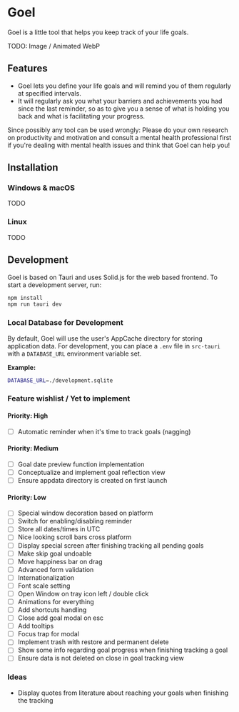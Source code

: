 # Goel

Goel is a little tool that helps you keep track of your life goals.

TODO: Image / Animated WebP

## Features

- Goel lets you define your life goals and will remind you of them regularly at specified intervals.
- It will regularly ask you what your barriers and achievements you had since the last reminder, so as to give you a sense of what is holding you back and what is facilitating your progress.

Since possibly any tool can be used wrongly: Please do your own research on productivity and motivation and consult a mental health professional first if you're dealing with mental health issues and think that Goel can help you!

## Installation

### Windows & macOS

TODO

### Linux

TODO

## Development

Goel is based on Tauri and uses Solid.js for the web based frontend. To start a development server, run:

```bash
npm install
npm run tauri dev
```

### Local Database for Development

By default, Goel will use the user's AppCache directory for storing application data. For development, you can place a `.env` file in `src-tauri` with a `DATABASE_URL` environment variable set.

**Example:**

```bash
DATABASE_URL=./development.sqlite
```

### Feature wishlist / Yet to implement

#### Priority: High

- [ ] Automatic reminder when it's time to track goals (nagging)

#### Priority: Medium

- [ ] Goal date preview function implementation
- [ ] Conceptualize and implement goal reflection view
- [ ] Ensure appdata directory is created on first launch

#### Priority: Low

- [ ] Special window decoration based on platform
- [ ] Switch for enabling/disabling reminder
- [ ] Store all dates/times in UTC
- [ ] Nice looking scroll bars cross platform
- [ ] Display special screen after finishing tracking all pending goals
- [ ] Make skip goal undoable
- [ ] Move happiness bar on drag
- [ ] Advanced form validation
- [ ] Internationalization
- [ ] Font scale setting
- [ ] Open Window on tray icon left / double click
- [ ] Animations for everything
- [ ] Add shortcuts handling
- [ ] Close add goal modal on esc
- [ ] Add tooltips
- [ ] Focus trap for modal
- [ ] Implement trash with restore and permanent delete
- [ ] Show some info regarding goal progress when finishing tracking a goal
- [ ] Ensure data is not deleted on close in goal tracking view

### Ideas

- Display quotes from literature about reaching your goals when finishing the tracking
